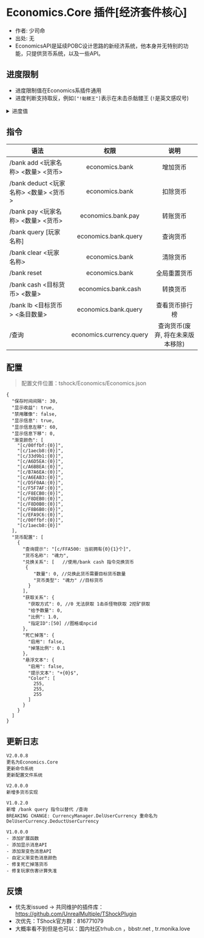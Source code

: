 # Economics.Core 插件[经济套件核心]

- 作者: 少司命
- 出处: 无
- EconomicsAPI是延续POBC设计思路的新经济系统，他本身并无特别的功
能，只提供货币系统，以及一些API。

## 进度限制
- 进度限制值在Economics系插件通用
- 进度判断支持取反，例如`["!骷髅王"]`表示在未击杀骷髅王 (`!`是英文感叹号)
<Details>
<Summary>进度值</Summary>

| 主名称      | 别名                         |
|------------------|------------------------------------------|
| 无限制           | -                                        |
| 克眼             | 克苏鲁之眼                                |
| 史莱姆王         | 史莱姆之王、史王                          |
| 克脑             | 克苏鲁之脑、世界吞噬者、世界吞噬怪、世吞    |
| 骷髅王           | -                                        |
| 蜂王             | -                                        |
| 鹿角怪           | 独眼巨鹿                                  |
| 血肉墙           | 肉山、肉后、困难模式                      |
| 一王后           | -                                        |
| 双子魔眼         | -                                        |
| 毁灭者           | 铁长直                                    |
| 机械骷髅王       | -                                        |
| 世纪之花         | 世花                                      |
| 石巨人           | -                                        |
| 猪鲨             | 猪龙鱼公爵                                |
| 拜月教邪教徒     | 拜月                                      |
| 月球领主         | 月亮领主、月总                            |
| 光之女皇         | 光女                                      |
| 史莱姆皇后       | 史后                                      |
| 哀木             | -                                        |
| 南瓜王           | -                                        |
| 长绿尖叫怪       | -                                        |
| 冰雪女皇         | -                                        |
| 圣诞坦克         | -                                        |
| 火星飞碟         | 飞碟                                      |
| 小丑             | -                                        |
| 日耀柱           | -                                        |
| 星旋柱           | -                                        |
| 星云柱           | -                                        |
| 星尘柱           | -                                        |
| 哥布林入侵       | 哥布林                                    |
| 海盗入侵         | 海盗                                      |
| 霜月             | -                                        |
| 血月             | -                                        |
| 旧日一           | 黑暗法师                                  |
| 旧日二           | 巨魔                                      |
| 旧日三           | 贝蒂斯、双足翼龙                          |
| 雨天             | -                                        |
| 白天             | -                                        |
| 夜晚             | -                                        |
| 大风天           | -                                        |
| 万圣节           | -                                        |
| 派对             | -                                        |
| 2020             | 醉酒世界                                  |
| 2021             | 十周年                                    |
| ftw              | For The Worthy                           |
| 混乱世界         | 颠倒世界                                  |
| ntb              | 蜂蜜世界                                  |
| 永恒领域         | 饥荒                                      |
| 天顶世界         | 天顶                                      |
| 危机世界         | -                                        |
| 森林             | -                                        |
| 丛林             | -                                        |
| 沙漠             | -                                        |
| 雪原             | -                                        |
| 洞穴             | -                                        |
| 海洋             | -                                        |
| 神圣             | -                                        |
| 蘑菇             | -                                        |
| 微光             | -                                        |
| 腐化之地         | 腐化                                      |
| 猩红             | 猩红之地                                  |
| 地牢             | -                                        |
| 墓地             | -                                        |
| 神庙             | -                                        |
| 蜂巢             | -                                        |
| 沙尘暴           | -                                        |
| 天空             | -                                        |
| 岩层             | -                                        |
| 土层             | -                                        |
| 地狱             | -                                        |
| 地下沙漠         | -                                        |
| 满月             | -                                        |
| 亏凸月           | -                                        |
| 下弦月           | -                                        |
| 残月             | -                                        |
| 新月             | -                                        |
| 娥眉月           | -                                        |
| 上弦月           | -                                        |
| 盈凸月           | -                                        |
</Details>

## 指令

| 语法                            |            权限            |         说明         |
|-------------------------------|:------------------------:|:------------------:|
| /bank add <玩家名称> <数量> <货币>    |      economics.bank      |        增加货币        |
| /bank deduct <玩家名称> <数量> <货币> |      economics.bank      |        扣除货币        |
| /bank pay <玩家名称> <数量> <货币>    |    economics.bank.pay    |        转账货币        |
| /bank query [玩家名称]            |   economics.bank.query   |        查询货币        |
| /bank clear <玩家名称>            |      economics.bank      |        清除货币        |
| /bank reset                   |      economics.bank      |       全局重置货币       |
| /bank cash <目标货币> <数量>    |   economics.bank.cash    |        转换货币        |
| /bank lb <目标货币> <条目数量>    |   economics.bank.query    |     查看货币排行榜        |
| /查询                           | economics.currency.query | 查询货币(废弃, 将在未来版本移除) |

## 配置
> 配置文件位置：tshock/Economics/Economics.json
```json5
{
  "保存时间间隔": 30,
  "显示收益": true,
  "禁用雕像": false,
  "显示信息": true,
  "显示信息左移": 60,
  "显示信息下移": 0,
  "渐变颜色": [
    "[c/00ffbf:{0}]",
    "[c/1aecb8:{0}]",
    "[c/33d9b1:{0}]",
    "[c/A6D5EA:{0}]",
    "[c/A6BBEA:{0}]",
    "[c/B7A6EA:{0}]",
    "[c/A6EAB3:{0}]",
    "[c/D5F0AA:{0}]",
    "[c/F5F7AF:{0}]",
    "[c/F8ECB0:{0}]",
    "[c/F8DEB0:{0}]",
    "[c/F8D0B0:{0}]",
    "[c/F8B6B0:{0}]",
    "[c/EFA9C6:{0}]",
    "[c/00ffbf:{0}]",
    "[c/1aecb8:{0}]"
  ],
  "货币配置": [
    {
      "查询提示": "[c/FFA500: 当前拥有{0}{1}个]",
      "货币名称": "魂力",
      "兑换关系": [   //使用/bank cash 指令兑换货币
       {
          "数量": 0, //兑换此货币需要目标货币数量
          "货币类型": "魂力" //目标货币
        }
      ],
      "获取关系": {
        "获取方式": 0, //0 无法获取 1击杀怪物获取 2挖矿获取
        "给予数量": 0,
        "比例": 1.0,
        "指定ID":[50] //图格或npcid
      },
      "死亡掉落": {
        "启用": false,
        "掉落比例": 0.1
      },
      "悬浮文本": {
        "启用": false,
        "提示文本": "+{0}$",
        "Color": [
          255,
          255,
          255
        ]
      }
    }
  ]
}
```

## 更新日志

```
V2.0.0.8
更名为Economics.Core
更新命令系统
更新配置文件系统

V2.0.0.0
新增多货币实现

V1.0.2.0
新增 /bank query 指令以替代 /查询
BREAKING CHANGE: CurrencyManager.DelUserCurrency 重命名为 DelUserCurrency.DeductUserCurrency

V1.0.0.0
- 添加扩展函数
- 添加显示消息API
- 添加渐变色消息API
- 自定义渐变色消息颜色
- 修复死亡掉落货币
- 修复玩家伤害计算失准
```

## 反馈
- 优先发issued -> 共同维护的插件库：https://github.com/UnrealMultiple/TShockPlugin
- 次优先：TShock官方群：816771079
- 大概率看不到但是也可以：国内社区trhub.cn ，bbstr.net , tr.monika.love
